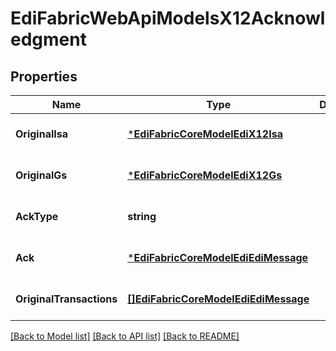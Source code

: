 # EdiFabricWebApiModelsX12Acknowledgment

## Properties
Name | Type | Description | Notes
------------ | ------------- | ------------- | -------------
**OriginalIsa** | [***EdiFabricCoreModelEdiX12Isa**](EdiFabric.Core.Model.Edi.X12.ISA.md) |  | [optional] [default to null]
**OriginalGs** | [***EdiFabricCoreModelEdiX12Gs**](EdiFabric.Core.Model.Edi.X12.GS.md) |  | [optional] [default to null]
**AckType** | **string** |  | [optional] [default to null]
**Ack** | [***EdiFabricCoreModelEdiEdiMessage**](EdiFabric.Core.Model.Edi.EdiMessage.md) |  | [optional] [default to null]
**OriginalTransactions** | [**[]EdiFabricCoreModelEdiEdiMessage**](EdiFabric.Core.Model.Edi.EdiMessage.md) |  | [optional] [default to null]

[[Back to Model list]](../README.md#documentation-for-models) [[Back to API list]](../README.md#documentation-for-api-endpoints) [[Back to README]](../README.md)


